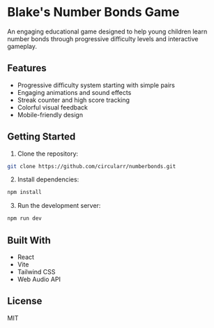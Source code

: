 # Blake's Number Bonds Game

An engaging educational game designed to help young children learn number bonds through progressive difficulty levels and interactive gameplay.

## Features

- Progressive difficulty system starting with simple pairs
- Engaging animations and sound effects
- Streak counter and high score tracking
- Colorful visual feedback
- Mobile-friendly design

## Getting Started

1. Clone the repository:
```bash
git clone https://github.com/circularr/numberbonds.git
```

2. Install dependencies:
```bash
npm install
```

3. Run the development server:
```bash
npm run dev
```

## Built With

- React
- Vite
- Tailwind CSS
- Web Audio API

## License

MIT
